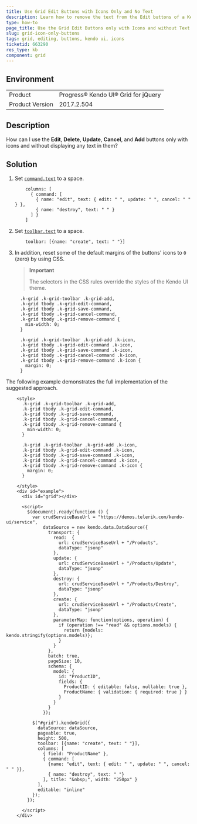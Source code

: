 ```yaml
---
title: Use Grid Edit Buttons with Icons Only and No Text
description: Learn how to remove the text from the Edit buttons of a Kendo UI Grid and leave only the icons.
type: how-to
page_title: Use the Grid Edit Buttons only with Icons and without Text - Kendo UI for jQuery Data Grid
slug: grid-icon-only-buttons
tags: grid, editing, buttons, kendo ui, icons
ticketid: 663290
res_type: kb
component: grid
---
```


## Environment

<table>
 <tr>
  <td>Product</td>
  <td>Progress® Kendo UI® Grid for jQuery</td> 
 </tr>
 <tr>
  <td>Product Version</td>
  <td>2017.2.504</td>
 </tr>
</table>

## Description

How can I use the **Edit**, **Delete**, **Update**, **Cancel**, and **Add** buttons only with icons and without displaying any text in them?

## Solution

1. Set [`command.text`](https://docs.telerik.com/kendo-ui/api/javascript/ui/grid/configuration/columns.command.text) to a space.

    ```
        columns: [
          { command: [
            { name: "edit", text: { edit: " ", update: " ", cancel: " " } },
            { name: "destroy", text: " " }
          ] }
        ]
    ```

2. Set [`toolbar.text`](https://docs.telerik.com/kendo-ui/api/javascript/ui/grid/configuration/toolbar.text) to a space.

    ```
        toolbar: [{name: "create", text: " "}]
    ```

3. In addition, reset some of the default margins of the buttons' icons to `0` (zero) by using CSS.

    > **Important**
    >
    > The selectors in the CSS rules override the styles of the Kendo UI theme.

    ```
      .k-grid .k-grid-toolbar .k-grid-add,
      .k-grid tbody .k-grid-edit-command,
      .k-grid tbody .k-grid-save-command,
      .k-grid tbody .k-grid-cancel-command,
      .k-grid tbody .k-grid-remove-command {
        min-width: 0;
      }

      .k-grid .k-grid-toolbar .k-grid-add .k-icon,
      .k-grid tbody .k-grid-edit-command .k-icon,
      .k-grid tbody .k-grid-save-command .k-icon,
      .k-grid tbody .k-grid-cancel-command .k-icon,
      .k-grid tbody .k-grid-remove-command .k-icon {
        margin: 0;
      }
    ```

The following example demonstrates the full implementation of the suggested approach.

```dojo
    <style>
      .k-grid .k-grid-toolbar .k-grid-add,
      .k-grid tbody .k-grid-edit-command,
      .k-grid tbody .k-grid-save-command,
      .k-grid tbody .k-grid-cancel-command,
      .k-grid tbody .k-grid-remove-command {
        min-width: 0;
      }

      .k-grid .k-grid-toolbar .k-grid-add .k-icon,
      .k-grid tbody .k-grid-edit-command .k-icon,
      .k-grid tbody .k-grid-save-command .k-icon,
      .k-grid tbody .k-grid-cancel-command .k-icon,
      .k-grid tbody .k-grid-remove-command .k-icon {
        margin: 0;
      }

    </style>
    <div id="example">
      <div id="grid"></div>

      <script>
        $(document).ready(function () {
          var crudServiceBaseUrl = "https://demos.telerik.com/kendo-ui/service",
              dataSource = new kendo.data.DataSource({
                transport: {
                  read:  {
                    url: crudServiceBaseUrl + "/Products",
                    dataType: "jsonp"
                  },
                  update: {
                    url: crudServiceBaseUrl + "/Products/Update",
                    dataType: "jsonp"
                  },
                  destroy: {
                    url: crudServiceBaseUrl + "/Products/Destroy",
                    dataType: "jsonp"
                  },
                  create: {
                    url: crudServiceBaseUrl + "/Products/Create",
                    dataType: "jsonp"
                  },
                  parameterMap: function(options, operation) {
                    if (operation !== "read" && options.models) {
                      return {models: kendo.stringify(options.models)};
                    }
                  }
                },
                batch: true,
                pageSize: 10,
                schema: {
                  model: {
                    id: "ProductID",
                    fields: {
                      ProductID: { editable: false, nullable: true },
                      ProductName: { validation: { required: true } }
                    }
                  }
                }
              });

          $("#grid").kendoGrid({
            dataSource: dataSource,
            pageable: true,
            height: 500,
            toolbar: [{name: "create", text: " "}],
            columns: [
              { field: "ProductName" },
              { command: [
                {name: "edit", text: { edit: " ", update: " ", cancel: " " }},
                { name: "destroy", text: " "}
              ], title: "&nbsp;", width: "250px" }
            ],
            editable: "inline"
          });
        });

      </script>
    </div>
```
